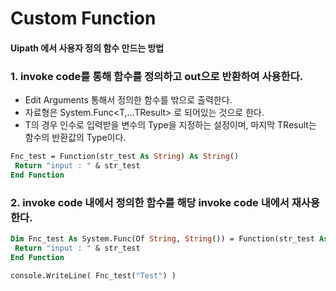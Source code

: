 # Custom Function
#### Uipath 에서 사용자 정의 함수 만드는 방법
### 1. invoke code를 통해 함수를 정의하고 out으로 반환하여 사용한다. 
- Edit Arguments 통해서 정의한 함수를 밖으로 출력한다.
- 자료형은 System.Func<T,...TResult> 로 되어있는 것으로 한다.
- T의 경우 인수로 입력받을 변수의 Type을 지정하는 설정이며, 마지막 TResult는 함수의 반환값의 Type이다.

```vb
Fnc_test = Function(str_test As String) As String()
 Return "input : " & str_test
End Function
```


### 2. invoke code 내에서 정의한 함수를 해당 invoke code 내에서 재사용 한다.
```vb
Dim Fnc_test As System.Func(Of String, String()) = Function(str_test As String) As String()
 Return "input : " & str_test
End Function

console.WriteLine( Fnc_test("Test") )
```
